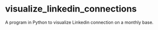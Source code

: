# visualize_linkedin_connections
A program in Python to visualize Linkedin connection on a monthly base.
